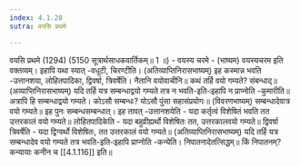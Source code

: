 ```yaml
---
index: 4.1.20
sutra: वयसि प्रथमे

---
```

वयसि प्रथमे (1294) (5150 सूत्रार्थसाधकवार्तिकम्॥ 1 ॥) - वयस्य चरमे - (भाष्यम) वयस्यचरम इति वक्तव्यम्। इहापि यथा स्यात् -वधूटी, चिरण्टीति। (अतिव्याप्तिनिरासभाष्यम्) इह कस्मान्न भवति -उत्तानशया, लोहितपादिका, द्विवर्षा, त्रिवर्षेति। नैतानि वयोवाचीनि॥ कथं तर्हि वयो गम्यते? संबन्धाद्॥ (अव्याप्तिनिरासभाष्यम्) यदि तर्हि यत्र सम्बन्धाद्वयो गम्यते तत्र न भवति-इति-ःइहापि न प्राप्नोति -कुमारीति॥ अत्रापि हि सम्बन्धाद्वयो गम्यते। कोऽसौ सम्बन्धः? योऽसौ पुंसा सहासंप्रयोगः॥ (विवरणभाष्यम्) सम्बन्धादेवात्र वयो गम्यते॥ इह पुनः सम्बन्धसम्बन्धात्। इह तावत् -उत्तानशयेति - यदा कर्तृत्वं विशेषितं भवति तत उत्तरकालं वयो गम्यते॥ लोहितपादिकेति - यदा बहुव्रीह्यर्थो विशेषितः तत, उत्तरकालवयो गम्यते॥ द्विवर्षा त्रिवर्षेति - यदा द्विग्वर्थो विशेषितः, तत उत्तरकालं वयो गम्यते॥ (अतिव्याप्तिनिरासभाष्यम्) यदि तर्हि यत्र सम्बन्धादेव वयो गम्यते तत्र भवति-इति-ःइहापि प्राप्नोति -कन्येति। निपातनादेतत्सिद्धम्॥ किं निपातनम्? कन्यायाः कनीन च [[4.1.116]] इति॥